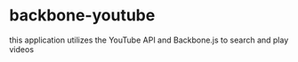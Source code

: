 # backbone-youtube

this application utilizes the YouTube API and Backbone.js to search and play videos
